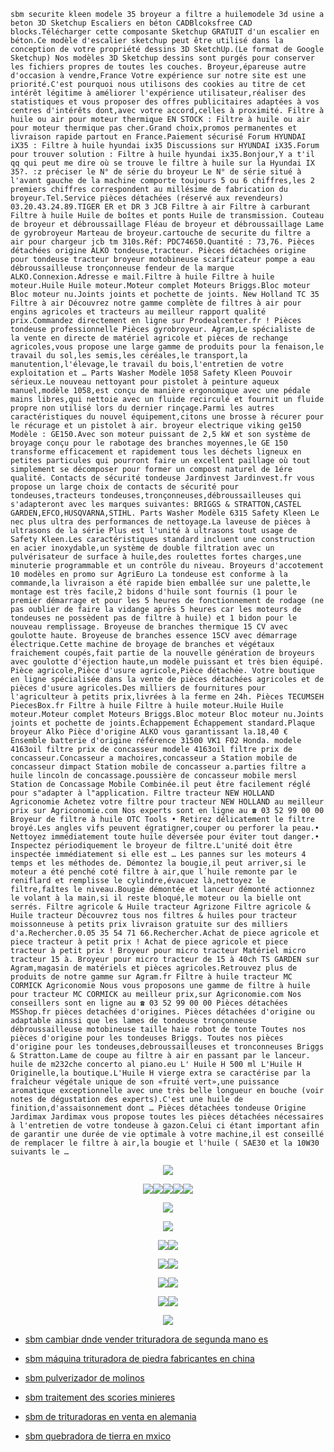
```
sbm securite kleen modele 35 broyeur a filtre a huilemodele 3d usine a beton 3D Sketchup Escaliers en béton CADBlcoksfree CAD blocks.Télécharger cette composante Sketchup GRATUIT d'un escalier en béton.Ce modèle d'escalier sketchup peut être utilisé dans la conception de votre propriété dessins 3D SketchUp.(Le format de Google Sketchup) Nos modèles 3D Sketchup dessins sont purgés pour conserver les fichiers propres de toutes les couches. Broyeur,épareuse autre d'occasion à vendre,France Votre expérience sur notre site est une priorité.C'est pourquoi nous utilisons des cookies au titre de cet intérêt légitime à améliorer l'expérience utilisateur,réaliser des statistiques et vous proposer des offres publicitaires adaptées à vos centres d'intérêts dont,avec votre accord,celles à proximité. Filtre à huile ou air pour moteur thermique EN STOCK : Filtre à huile ou air pour moteur thermique pas cher.Grand choix,promos permanentes et livraison rapide partout en France.Paiement sécurisé Forum HYUNDAI iX35 : Filtre à huile hyundai ix35 Discussions sur HYUNDAI iX35.Forum pour trouver solution : Filtre à huile hyundai ix35.Bonjour,Y a t'il qq qui peut me dire où se trouve le filtre à huile sur la Hyundai IX 35?. :z préciser le N° de série du broyeur Le N° de série situé à l'avant gauche de la machine comporte toujours 5 ou 6 chiffres,les 2 premiers chiffres correspondent au millésime de fabrication du broyeur.Tel.Service pièces détachées (réservé aux revendeurs) 03.20.43.24.89.TIGER ER et DR 3 JCB Filtre à air Filtre à carburant Filtre à huile Huile de boîtes et ponts Huile de transmission. Couteau de broyeur et débroussaillage Fléau de broyeur et débroussaillage Lame de gyrobroyeur Marteau de broyeur.cartouche de securite du filtre a air pour chargeur jcb tm 310s.Réf: PDC74650.Quantité : 73,76. Pièces détachées origine ALKO tondeuse,tracteur. Pièces détachées origine pour tondeuse tracteur broyeur motobineuse scarificateur pompe a eau débroussailleuse tronçonneuse fendeur de la marque ALKO.Connexion.Adresse e mail.Filtre à huile Filtre à huile moteur.Huile Huile moteur.Moteur complet Moteurs Briggs.Bloc moteur Bloc moteur nu.Joints joints et pochette de joints. New Holland TC 35 Filtre à air Découvrez notre gamme complète de filtres à air pour engins agricoles et tracteurs au meilleur rapport qualité prix.Commandez directement en ligne sur Prodealcenter.fr ! Pièces tondeuse professionnelle Pièces gyrobroyeur. Agram,Le spécialiste de la vente en directe de matériel agricole et pièces de rechange agricoles,vous propose une large gamme de produits pour la fenaison,le travail du sol,les semis,les céréales,le transport,la manutention,l'élevage,le travail du bois,l'entretien de votre exploitation et … Parts Washer Modèle 1058 Safety Kleen Pouvoir sérieux.Le nouveau nettoyant pour pistolet à peinture aqueux manuel,modèle 1058,est conçu de manière ergonomique avec une pédale mains libres,qui nettoie avec un fluide recirculé et fournit un fluide propre non utilisé lors du dernier rinçage.Parmi les autres caractéristiques du nouvel équipement,citons une brosse à récurer pour le récurage et un pistolet à air. broyeur electrique viking ge150 Modèle : GE150.Avec son moteur puissant de 2,5 kW et son système de broyage conçu pour le rabotage des branches moyennes,le GE 150 transforme efficacement et rapidement tous les déchets ligneux en petites particules qui pourront faire un excellent paillage où tout simplement se décomposer pour former un compost naturel de 1ére qualité. Contacts de sécurité tondeuse Jardinvest Jardinvest.fr vous propose un large choix de contacts de sécurité pour tondeuses,tracteurs tondeuses,tronçonneuses,débroussailleuses qui s'adapteront avec les marques suivantes: BRIGGS & STRATTON,CASTEL GARDEN,EFCO,HUSQVARNA,STIHL. Parts Washer Modèle 6315 Safety Kleen Le nec plus ultra des performances de nettoyage.La laveuse de pièces à ultrasons de la série Plus est l'unité à ultrasons tout usage de Safety Kleen.Les caractéristiques standard incluent une construction en acier inoxydable,un système de double filtration avec un pulvérisateur de surface à huile,des roulettes fortes charges,une minuterie programmable et un contrôle du niveau. Broyeurs d'accotement 10 modèles en promo sur AgriEuro La tondeuse est conforme à la commande,la livraison a été rapide bien emballée sur une palette,le montage est très facile,2 bidons d'huile sont fournis (1 pour le premier démarrage et pour les 5 heures de fonctionnement de rodage (ne pas oublier de faire la vidange après 5 heures car les moteurs de tondeuses ne possèdent pas de filtre à huile) et 1 bidon pour le nouveau remplissage. Broyeuse de branches thermique 15 CV avec goulotte haute. Broyeuse de branches essence 15CV avec démarrage électrique.Cette machine de broyage de branches et végétaux fraichement coupés,fait partie de la nouvelle génération de broyeurs avec goulotte d'éjection haute,un modèle puissant et très bien équipé. Pièce agricole,Pièce d'usure agricole,Pièce détachée. Votre boutique en ligne spécialisée dans la vente de pièces détachées agricoles et de pièces d'usure agricoles.Des milliers de fournitures pour l'agriculteur à petits prix,livrées à la ferme en 24h. Pièces TECUMSEH PiecesBox.fr Filtre à huile Filtre à huile moteur.Huile Huile moteur.Moteur complet Moteurs Briggs.Bloc moteur Bloc moteur nu.Joints joints et pochette de joints.Échappement Échappement standard.Plaque broyeur Alko Pièce d'origine ALKO vous garantissant la.18,40 € Ensemble batterie d'origine référence 31500 VK1 F02 Honda. modele 4163oil filtre prix de concasseur modele 4163oil filtre prix de concasseur.Concasseur a machoires,concasseur a Station mobile de concasseur dimpact Station mobile de concasseur a.parties filtre a huile lincoln de concassage.poussière de concasseur mobile mersl Station de Concassage Mobile Combinée.il peut être facilement réglé pour s"adapter à l"application. Filtre tracteur NEW HOLLAND Agriconomie Achetez votre filtre pour tracteur NEW HOLLAND au meilleur prix sur Agriconomie.com Nos experts sont en ligne au ☎ 03 52 99 00 00 Broyeur de filtre à huile OTC Tools • Retirez délicatement le filtre broyé.Les angles vifs peuvent égratigner,couper ou perforer la peau.• Nettoyez immédiatement toute huile déversée pour éviter tout danger.• Inspectez périodiquement le broyeur de filtre.L'unité doit être inspectée immédiatement si elle est … Les pannes sur les moteurs 4 temps et les méthodes de. Démontez la bougie,il peut arriver,si le moteur a été penché coté filtre à air,que l´huile remonte par le reniflard et remplisse le cylindre,évacuez là,nettoyez le filtre,faîtes le niveau.Bougie démontée et lanceur démonté actionnez le volant à la main,si il reste bloqué,le moteur ou la bielle ont serrés. Filtre agricole & Huile tracteur Agrizone Filtre agricole & Huile tracteur Découvrez tous nos filtres & huiles pour tracteur moissonneuse à petits prix livraison gratuite sur des milliers d'a.Rechercher.0.05 35 54 71 66.Rechercher.Achat de piece agricole et piece tracteur à petit prix ! Achat de piece agricole et piece tracteur à petit prix ! Broyeur pour micro tracteur Matériel micro tracteur 15 à. Broyeur pour micro tracteur de 15 à 40ch TS GARDEN sur Agram,magasin de matériels et pièces agricoles.Retrouvez plus de produits de notre gamme sur Agram.fr Filtre à huile tracteur MC CORMICK Agriconomie Nous vous proposons une gamme de filtre à huile pour tracteur MC CORMICK au meilleur prix,sur Agriconomie.com Nos conseillers sont en ligne au ☎ 03 52 99 00 00 Pièces détachées MSShop.fr pièces detachées d'origines. Pièces détachées d'origine ou adaptable ainssi que les lames de tondeuse tronçonneuse débroussailleuse motobineuse taille haie robot de tonte Toutes nos pièces d'origine pour les tondeuses Briggs. Toutes nos pièces d'origine pour les tondeuses,debroussailleuses et tronconneuses Briggs & Stratton.Lame de coupe au filtre à air en passant par le lanceur. huile de m232che concerto al piano.eu L' Huile H 500 ml L'Huile H Originelle,la boutique.L'Huile H vierge extra se caractérise par la fraîcheur végétale unique de son «fruité vert»,une puissance aromatique exceptionnelle avec une très belle longueur en bouche (voir notes de dégustation des experts).C'est une huile de finition,d'assaisonnement dont … Pièces détachées tondeuse Origine Jardimax Jardimax vous propose toutes les pièces détachées nécessaires à l'entretien de votre tondeuse à gazon.Celui ci étant important afin de garantir une durée de vie optimale à votre machine,il est conseillé de remplacer le filtre à air,la bougie et l'huile ( SAE30 et la 10W30 suivants le … 
```

<div align="center">

<a href="https://es-crusher.shibang-china.com/github&k=sbm+securite+kleen+modele+35+broyeur+a+filtre+a+huile"><img src="https://static.shibang-china.com/es/crusher/logo.jpg"></a>

<a href="https://es-crusher.shibang-china.com/github&k=sbm+securite+kleen+modele+35+broyeur+a+filtre+a+huile"><img src="https://static.shibang-china.com/es/crusher/index.jpg"></a><a href="https://es-crusher.shibang-china.com/material.htmlgithub&k=sbm+securite+kleen+modele+35+broyeur+a+filtre+a+huile"><img src="https://static.shibang-china.com/es/crusher/material.jpg"></a><a href="https://es-crusher.shibang-china.com/application.htmlgithub&k=sbm+securite+kleen+modele+35+broyeur+a+filtre+a+huile"><img src="https://static.shibang-china.com/es/crusher/application.jpg"></a><a href="https://es-crusher.shibang-china.com/aboutus.htmlgithub&k=sbm+securite+kleen+modele+35+broyeur+a+filtre+a+huile"><img src="https://static.shibang-china.com/es/crusher/aboutus.jpg"></a><a href="https://es-crusher.shibang-china.com/contact.htmlgithub&k=sbm+securite+kleen+modele+35+broyeur+a+filtre+a+huile"><img src="https://static.shibang-china.com/es/crusher/contact.jpg"></a>

<a href="https://es-crusher.shibang-china.com/github&k=sbm+securite+kleen+modele+35+broyeur+a+filtre+a+huile"><img src="https://static.shibang-china.com/es/crusher/banner.jpg"></a>

<a href="https://swt.shibang-china.com/github&k=sbm+securite+kleen+modele+35+broyeur+a+filtre+a+huile"><img src="https://static.shibang-china.com/es/crusher/text.jpg"></a>

<a href="https://swt.shibang-china.com/github&k=sbm+securite+kleen+modele+35+broyeur+a+filtre+a+huile"><img src="https://static.shibang-china.com/es/crusher/chat.jpg"></a><a href="https://es-crusher.shibang-china.com/contact.htmlgithub&k=sbm+securite+kleen+modele+35+broyeur+a+filtre+a+huile"><img src="https://static.shibang-china.com/es/crusher/message.jpg"></a>

<a href="https://es-crusher.shibang-china.com/products/pe.htmlgithub&k=sbm+securite+kleen+modele+35+broyeur+a+filtre+a+huile"><img src="https://static.shibang-china.com/es/crusher/pe.jpg"></a><a href="https://es-crusher.shibang-china.com/products/pf.htmlgithub&k=sbm+securite+kleen+modele+35+broyeur+a+filtre+a+huile"><img src="https://static.shibang-china.com/es/crusher/pf.jpg"></a>

<a href="https://es-crusher.shibang-china.com/products/hpt.htmlgithub&k=sbm+securite+kleen+modele+35+broyeur+a+filtre+a+huile"><img src="https://static.shibang-china.com/es/crusher/hpt.jpg"></a><a href="https://es-crusher.shibang-china.com/products/vsi.htmlgithub&k=sbm+securite+kleen+modele+35+broyeur+a+filtre+a+huile"><img src="https://static.shibang-china.com/es/crusher/vsi.jpg"></a>

<a href="https://es-crusher.shibang-china.com/products/klv.htmlgithub&k=sbm+securite+kleen+modele+35+broyeur+a+filtre+a+huile"><img src="https://static.shibang-china.com/es/crusher/klv.jpg"></a><a href="https://es-crusher.shibang-china.com/products/portable.htmlgithub&k=sbm+securite+kleen+modele+35+broyeur+a+filtre+a+huile"><img src="https://static.shibang-china.com/es/crusher/portable.jpg"></a>

<a href="https://swt.shibang-china.com/github&k=sbm+securite+kleen+modele+35+broyeur+a+filtre+a+huile"><img src="https://static.shibang-china.com/es/crusher/case.jpg"></a>

</div>


* [sbm cambiar dnde vender trituradora de segunda mano es](sbm%20cambiar%20dnde%20vender%20trituradora%20de%20segunda%20mano%20es.md)

* [sbm máquina trituradora de piedra fabricantes en china](sbm%20m%C3%A1quina%20trituradora%20de%20piedra%20fabricantes%20en%20china.md)

* [sbm pulverizador de molinos](sbm%20pulverizador%20de%20molinos.md)

* [sbm traitement des scories minieres](sbm%20traitement%20des%20scories%20minieres.md)

* [sbm de trituradoras en venta en alemania](sbm%20de%20trituradoras%20en%20venta%20en%20alemania.md)

* [sbm quebradora de tierra en mxico](sbm%20quebradora%20de%20tierra%20en%20mxico.md)
